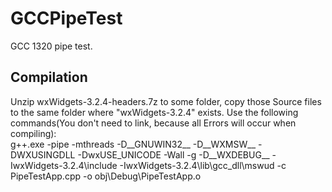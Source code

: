 # GCCPipeTest
GCC 1320 pipe test.

## Compilation
Unzip wxWidgets-3.2.4-headers.7z to some folder, copy those Source files to the same folder where "wxWidgets-3.2.4" exists. Use the following commands(You don't need to link, because all Errors will occur when compiling):
    <br />g++.exe -pipe -mthreads -D__GNUWIN32__ -D__WXMSW__ -DWXUSINGDLL -DwxUSE_UNICODE -Wall -g -D__WXDEBUG__ -IwxWidgets-3.2.4\include -IwxWidgets-3.2.4\lib\gcc_dll\mswud -c PipeTestApp.cpp -o obj\Debug\PipeTestApp.o
